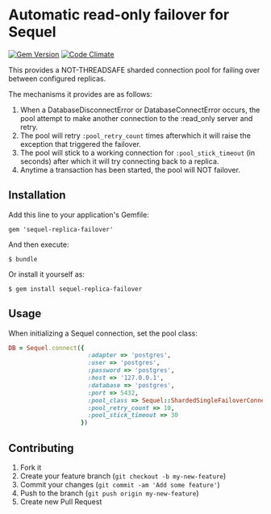 # Automatic read-only failover for Sequel

[![Gem Version](https://badge.fury.io/rb/sequel-replica-failover.png)](http://badge.fury.io/rb/sequel-replica-failover)
[![Code Climate](https://codeclimate.com/github/wanelo/sequel-replica-failover.png)](https://codeclimate.com/github/wanelo/sequel-replica-failover)

This provides a NOT-THREADSAFE sharded connection pool for failing over between configured replicas.

The mechanisms it provides are as follows:

1. When a DatabaseDisconnectError or DatabaseConnectError occurs, the pool attempt to make another connection to the
   :read_only server and retry.
2. The pool will retry `:pool_retry_count` times afterwhich it will raise the exception that triggered the failover.
3. The pool will stick to a working connection for `:pool_stick_timeout` (in seconds) after which it will
   try connecting back to a replica.
4. Anytime a transaction has been started, the pool will NOT failover.

## Installation

Add this line to your application's Gemfile:

    gem 'sequel-replica-failover'

And then execute:

    $ bundle

Or install it yourself as:

    $ gem install sequel-replica-failover

## Usage

When initializing a Sequel connection, set the pool class:

```ruby
DB = Sequel.connect({
                      :adapter => 'postgres',
                      :user => 'postgres',
                      :password => 'postgres',
                      :host => '127.0.0.1',
                      :database => 'postgres',
                      :port => 5432,
                      :pool_class => Sequel::ShardedSingleFailoverConnectionPool,
                      :pool_retry_count => 10,
                      :pool_stick_timeout => 30
                    })
```



## Contributing

1. Fork it
2. Create your feature branch (`git checkout -b my-new-feature`)
3. Commit your changes (`git commit -am 'Add some feature'`)
4. Push to the branch (`git push origin my-new-feature`)
5. Create new Pull Request
